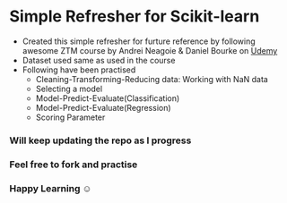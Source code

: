 # Simple Refresher for Scikit-learn
* Created this simple refresher for furture reference by following awesome ZTM course by Andrei Neagoie & Daniel Bourke on [Udemy](https://www.udemy.com/course/complete-machine-learning-and-data-science-zero-to-mastery/)
* Dataset used same as used in the course
* Following have been practised
    * Cleaning-Transforming-Reducing data: Working with NaN data
    * Selecting a model
    * Model-Predict-Evaluate(Classification)
    * Model-Predict-Evaluate(Regression)
    * Scoring Parameter

### Will keep updating the repo as I progress
### Feel free to fork and practise 
### Happy Learning :relaxed: 